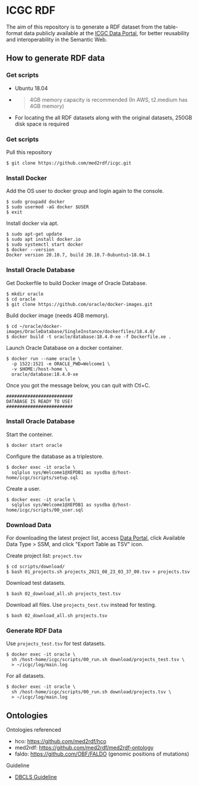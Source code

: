 ICGC RDF
=======================

The aim of this repository is to generate a RDF dataset from the table-format data publicly available at the [ICGC Data Portal](https://dcc.icgc.org/), for better reusability and interoperability in the Semantic Web.

## How to generate RDF data

### Get scripts

* Ubuntu 18.04
* >4GB memory capacity is recommended (In AWS, t2.medium has 4GB memory)
* For locating the all RDF datasets along with the original datasets, 250GB disk space is required

### Get scripts

Pull this repository

    $ git clone https://github.com/med2rdf/icgc.git

### Install Docker

Add the OS user to docker group and login again to the console.

    $ sudo groupadd docker
    $ sudo usermod -aG docker $USER
    $ exit

Install docker via apt.

    $ sudo apt-get update
    $ sudo apt install docker.io
    $ sudo systemctl start docker
    $ docker --version
    Docker version 20.10.7, build 20.10.7-0ubuntu1~18.04.1

### Install Oracle Database

Get Dockerfile to build Docker image of Oracle Database.

    $ mkdir oracle
    $ cd oracle
    $ git clone https://github.com/oracle/docker-images.git

Build docker image (needs 4GB memory).

    $ cd ~/oracle/docker-images/OracleDatabase/SingleInstance/dockerfiles/18.4.0/
    $ docker build -t oracle/database:18.4.0-xe -f Dockerfile.xe .

Launch Oracle Database on a docker container.

    $ docker run --name oracle \
      -p 1522:1521 -e ORACLE_PWD=Welcome1 \
      -v $HOME:/host-home \
      oracle/database:18.4.0-xe

Once you got the message below, you can quit with Ctl+C.

    #########################
    DATABASE IS READY TO USE!
    #########################

### Install Oracle Database

Start the conteiner.

    $ docker start oracle

Configure the database as a triplestore.

    $ docker exec -it oracle \
      sqlplus sys/Welcome1@XEPDB1 as sysdba @/host-home/icgc/scripts/setup.sql

Create a user.

    $ docker exec -it oracle \
      sqlplus sys/Welcome1@XEPDB1 as sysdba @/host-home/icgc/scripts/00_user.sql

### Download Data

For downloading the latest project list, access [Data Portal](https://dcc.icgc.org/projects/details), click Available Data Type > SSM, and click "Export Table as TSV" icon.

Create project list: `project.tsv`

    $ cd scripts/download/
    $ bash 01_projects.sh projects_2021_08_23_03_37_00.tsv > projects.tsv

Download test datasets.

    $ bash 02_download_all.sh projects_test.tsv

Download all files. Use `projects_test.tsv` instead for testing.

    $ bash 02_download_all.sh projects.tsv

### Generate RDF Data

Use `projects_test.tsv` for test datasets.

    $ docker exec -it oracle \
      sh /host-home/icgc/scripts/00_run.sh download/projects_test.tsv \
      > ~/icgc/log/main.log

For all datasets.

    $ docker exec -it oracle \
      sh /host-home/icgc/scripts/00_run.sh download/projects.tsv \
      > ~/icgc/log/main.log

## Ontologies

Ontologies referenced

* hco: https://github.com/med2rdf/hco
* med2rdf: https://github.com/med2rdf/med2rdf-ontology
* faldo: https://github.com/OBF/FALDO (genomic positions of mutations)

Guideline

* [DBCLS Guideline](http://wiki.lifesciencedb.jp/mw/RDFizingDatabaseGuideline)
